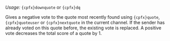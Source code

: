 *Usage:* `{cpfx}downquote` or `{cpfx}dq`

Gives a negative vote to the quote most recently found using `{cpfx}quote`, `{cpfx}quoteuser` or `{cpfx}nextquote` in the current channel. If the sender has already voted on this quote before, the existing vote is replaced. A positive vote decreases the total score of a quote by 1.
